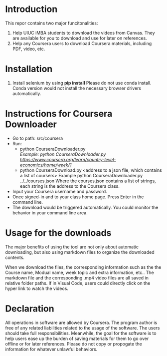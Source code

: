 # Introduction
This repor contains two major funcitonalities: 
1. Help UIUC iMBA students to download the videos from Canvas. They are available for you to download and use for later on references. 
2. Help any Coursera users to download Coursera materials, including PDF, video, etc. 

# Installation
1. Install selenium by using **pip install**
Please do not use conda install. Conda version would not install the necessary browser drivers automatically. 

# Instructions for Coursera Downloader
* Go to path: src/coursera
* Run: 
  * python CourseraDownloader.py <address to your class>
  Example: python CourseraDownloader.py https://www.coursera.org/learn/country-level-economics/home/week/1
  * python CourseraDownload.py <address to a json file, which contains a list of coursers>
  Example python CourseraDownloader.py ../../courses.json
  Where the courses.json contains a list of strings, each string is the address to the Coursera class. 
* Input your Coursera username and password. 
* Once signed-in and to your class home page. Press Enter in the command line. 
* The download would be triggered automatically. You could monitor the behavior in your command line area. 

# Usage for the downloads
The major benefits of using the tool are not only about automatic downloading, but also using markdown files to organize the downloaded contents. 

When we download the files, the corresponding information such as the the Course name, Modual name, week topic and extra information, etc.. The markdown file and the corresponding .mp4 video files are all saved in relative folder paths. If in Visual Code, users could directly click on the hyper link to watch the videos. 

# Declaration
All operations in software are allowed by Coursera. The program author is free of any related liabilities related to the usage of the software. The users should take full responsibilities. Meanwhile, the goal for the software is to help users ease up the burden of saving materials for them to go over offline or for later references. Please do not copy or propogate the information for whatever unlawful behaviors. 